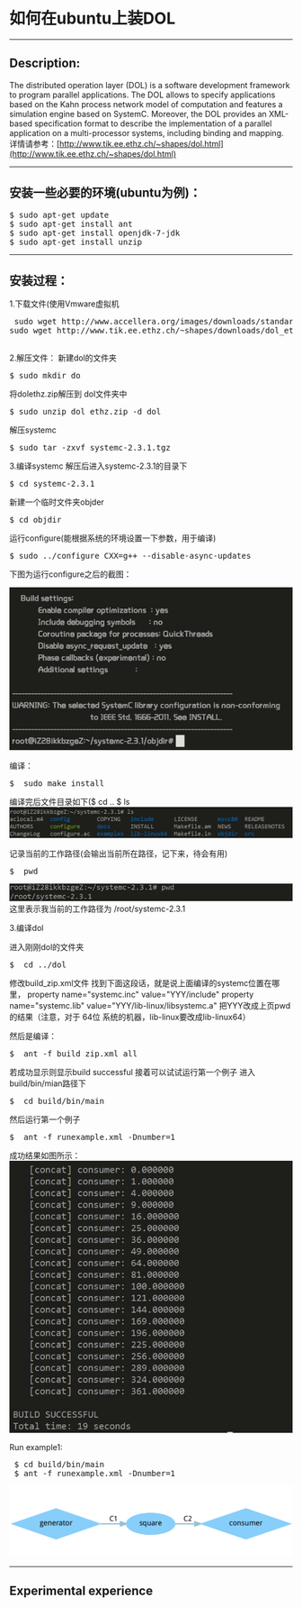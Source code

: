 # 如何在ubuntu上装DOL

----------

## Description:
The distributed operation layer (DOL) is a software development framework
to program parallel applications. The DOL allows to specify applications based
on the Kahn process network model of computation and features a simulation
engine based on SystemC. Moreover, the DOL provides an XML-based
specification format to describe the implementation of a parallel application
on a multi-processor systems, including binding and mapping.
详情请参考：[http://www.tik.ee.ethz.ch/~shapes/dol.html](http://www.tik.ee.ethz.ch/~shapes/dol.html)


----------
## 安装一些必要的环境(ubuntu为例)：
<pre>$ sudo apt-get update
$ sudo apt-get install ant
$ sudo apt-get install openjdk-7-jdk
$ sudo apt-get install unzip
</pre>

----------

## 安装过程：
1.下载文件(使用Vmware虚拟机
<pre> sudo wget http://www.accellera.org/images/downloads/standards/systemc/systemc-2.3.1.tgz
sudo wget http://www.tik.ee.ethz.ch/~shapes/downloads/dol_ethz.zip
 </pre>
2.解压文件：
新建dol的文件夹
<pre>$ sudo mkdir do </pre>
将dolethz.zip解压到 dol文件夹中
<pre>$ sudo unzip dol_ethz.zip -d dol </pre>
解压systemc
<pre>$ sudo tar -zxvf systemc-2.3.1.tgz</pre>

3.编译systemc
解压后进入systemc-2.3.1的目录下
<pre>$ cd systemc-2.3.1</pre>
新建一个临时文件夹objder
<pre>$ cd objdir</pre>
运行configure(能根据系统的环境设置一下参数，用于编译)
<pre>$ sudo ../configure CXX=g++ --disable-async-updates</pre>
下图为运行configure之后的截图：

![Alt text](images/图片1.jpg)

编译：
<pre>$	sudo make install</pre>
编译完后文件目录如下($ cd ..        $ ls
![Alt text](images/图片2.jpg)

记录当前的工作路径(会输出当前所在路径，记下来，待会有用)
<pre>$	pwd</pre>
![Alt text](images/图片3.jpg)
这里表示我当前的工作路径为 /root/systemc-2.3.1

3.编译dol

进入刚刚dol的文件夹
<pre>$	cd ../dol</pre>

修改build_zip.xml文件
找到下面这段话，就是说上面编译的systemc位置在哪里，
property name="systemc.inc" value="YYY/include"
property name="systemc.lib" value="YYY/lib-linux/libsystemc.a"
把YYY改成上页pwd的结果（注意，对于  64位 系统的机器，lib-linux要改成lib-linux64）

然后是编译：
<pre>$	ant -f build_zip.xml all</pre>
若成功显示则显示build successful
接着可以试试运行第一个例子
进入build/bin/mian路径下
<pre>$	cd build/bin/main</pre>
然后运行第一个例子
<pre>$	ant -f runexample.xml -Dnumber=1</pre>
成功结果如图所示：
![Alt text](images/图片4.jpg)

Run example1:
<pre> $ cd build/bin/main
 $ ant -f runexample.xml -Dnumber=1
</pre>
![Alt text](images/图片5.png)


----------


## Experimental experience
